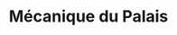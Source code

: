 ---
title: "Mécanique du Palais"
url: /saint-joseph-de-beauce/mecanique-du-palais/
shop: Autowerkstatt
---